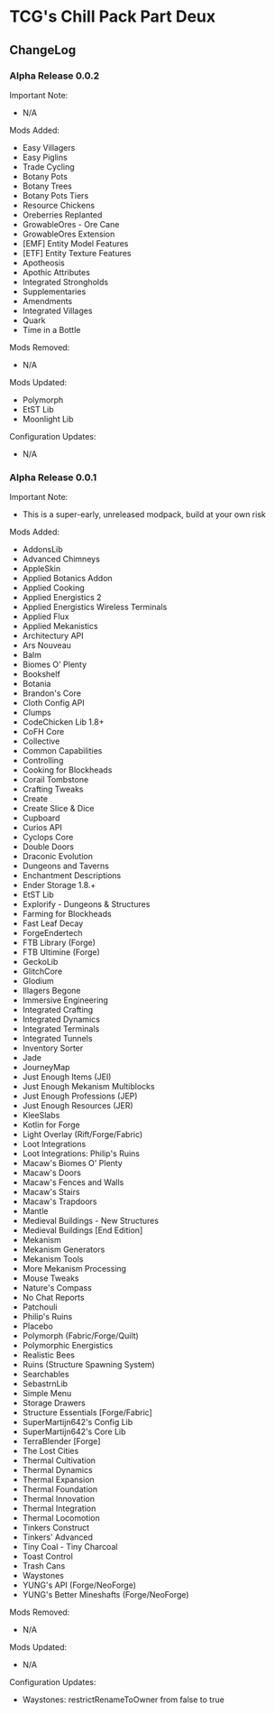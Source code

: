 # TCG's Chill Pack Part Deux

## ChangeLog

### Alpha Release 0.0.2

Important Note:

- N/A

Mods Added:

- Easy Villagers
- Easy Piglins
- Trade Cycling
- Botany Pots
- Botany Trees
- Botany Pots Tiers
- Resource Chickens
- Oreberries Replanted
- GrowableOres - Ore Cane
- GrowableOres Extension
- [EMF] Entity Model Features
- [ETF] Entity Texture Features
- Apotheosis
- Apothic Attributes
- Integrated Strongholds
- Supplementaries
- Amendments
- Integrated Villages
- Quark
- Time in a Bottle

Mods Removed:

- N/A

Mods Updated:

- Polymorph
- EtST Lib
- Moonlight Lib

Configuration Updates:

- N/A

### Alpha Release 0.0.1

Important Note:

- This is a super-early, unreleased modpack, build at your own risk

Mods Added:

- AddonsLib
- Advanced Chimneys
- AppleSkin
- Applied Botanics Addon
- Applied Cooking
- Applied Energistics 2
- Applied Energistics Wireless Terminals
- Applied Flux
- Applied Mekanistics
- Architectury API
- Ars Nouveau
- Balm
- Biomes O' Plenty
- Bookshelf
- Botania
- Brandon's Core
- Cloth Config API
- Clumps
- CodeChicken Lib 1.8+
- CoFH Core
- Collective
- Common Capabilities
- Controlling
- Cooking for Blockheads
- Corail Tombstone
- Crafting Tweaks
- Create
- Create Slice & Dice
- Cupboard
- Curios API
- Cyclops Core
- Double Doors
- Draconic Evolution
- Dungeons and Taverns
- Enchantment Descriptions
- Ender Storage 1.8.+
- EtST Lib
- Explorify - Dungeons & Structures
- Farming for Blockheads
- Fast Leaf Decay
- ForgeEndertech
- FTB Library (Forge)
- FTB Ultimine (Forge)
- GeckoLib
- GlitchCore
- Glodium
- Illagers Begone
- Immersive Engineering
- Integrated Crafting
- Integrated Dynamics
- Integrated Terminals
- Integrated Tunnels
- Inventory Sorter
- Jade
- JourneyMap
- Just Enough Items (JEI)
- Just Enough Mekanism Multiblocks
- Just Enough Professions (JEP)
- Just Enough Resources (JER)
- KleeSlabs
- Kotlin for Forge
- Light Overlay (Rift/Forge/Fabric)
- Loot Integrations
- Loot Integrations: Philip's Ruins
- Macaw's Biomes O' Plenty
- Macaw's Doors
- Macaw's Fences and Walls
- Macaw's Stairs
- Macaw's Trapdoors
- Mantle
- Medieval Buildings - New Structures
- Medieval Buildings [End Edition]
- Mekanism
- Mekanism Generators
- Mekanism Tools
- More Mekanism Processing
- Mouse Tweaks
- Nature's Compass
- No Chat Reports
- Patchouli
- Philip's Ruins
- Placebo
- Polymorph (Fabric/Forge/Quilt)
- Polymorphic Energistics
- Realistic Bees
- Ruins (Structure Spawning System)
- Searchables
- SebastrnLib
- Simple Menu
- Storage Drawers
- Structure Essentials [Forge/Fabric]
- SuperMartijn642's Config Lib
- SuperMartijn642's Core Lib
- TerraBlender [Forge]
- The Lost Cities
- Thermal Cultivation
- Thermal Dynamics
- Thermal Expansion
- Thermal Foundation
- Thermal Innovation
- Thermal Integration
- Thermal Locomotion
- Tinkers Construct
- Tinkers' Advanced
- Tiny Coal - Tiny Charcoal
- Toast Control
- Trash Cans
- Waystones
- YUNG's API (Forge/NeoForge)
- YUNG's Better Mineshafts (Forge/NeoForge)

Mods Removed:

- N/A

Mods Updated:

- N/A

Configuration Updates:

- Waystones: restrictRenameToOwner from false to true
